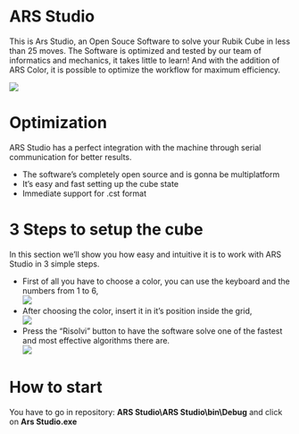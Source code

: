 # ARS Studio

This is Ars Studio, an Open Souce Software to solve your Rubik Cube in less than 25 moves.
The Software is optimized and tested by our team of informatics and mechanics, it takes little to learn! And with the addition of ARS Color, it is possible to optimize the workflow for maximum efficiency.

![](https://arsproject.altervista.org/wp-content/uploads/2018/11/ArsStudioPresentation.png)

# Optimization

ARS Studio has a perfect integration with the machine through serial communication for better results.

- The software’s completely open source and is gonna be multiplatform
- It’s easy and fast setting up the cube state
- Immediate support for .cst format

# 3 Steps to setup the cube

In this section we’ll show you how easy and intuitive it is to work with ARS Studio in 3 simple steps.
 - First of all you have to choose a color, you can use the keyboard and the numbers from 1 to 6, <br>
 ![](https://arsproject.altervista.org/wp-content/uploads/2018/11/possibleColors.png)
 - After choosing the color, insert it in it’s position inside the grid, <br>
 ![](https://arsproject.altervista.org/wp-content/uploads/2018/11/ArsGrid-320x244.png)
 - Press the “Risolvi” button to have the software solve one of the fastest and most effective algorithms there are. <br>
  ![](https://arsproject.altervista.org/wp-content/uploads/2018/11/ArsSolve.png)

# How to start

You have to go in repository: **ARS Studio\ARS Studio\bin\Debug** and click on **Ars Studio.exe**
